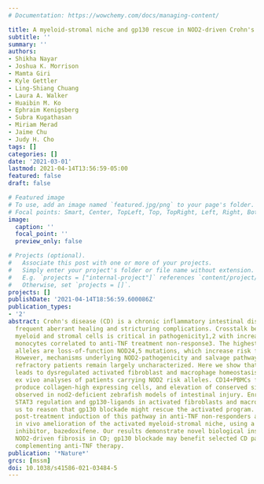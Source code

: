 ```yaml
---
# Documentation: https://wowchemy.com/docs/managing-content/

title: A myeloid-stromal niche and gp130 rescue in NOD2-driven Crohn's disease
subtitle: ''
summary: ''
authors:
- Shikha Nayar
- Joshua K. Morrison
- Mamta Giri
- Kyle Gettler
- Ling-Shiang Chuang
- Laura A. Walker
- Huaibin M. Ko
- Ephraim Kenigsberg
- Subra Kugathasan
- Miriam Merad
- Jaime Chu
- Judy H. Cho
tags: []
categories: []
date: '2021-03-01'
lastmod: 2021-04-14T13:56:59-05:00
featured: false
draft: false

# Featured image
# To use, add an image named `featured.jpg/png` to your page's folder.
# Focal points: Smart, Center, TopLeft, Top, TopRight, Left, Right, BottomLeft, Bottom, BottomRight.
image:
  caption: ''
  focal_point: ''
  preview_only: false

# Projects (optional).
#   Associate this post with one or more of your projects.
#   Simply enter your project's folder or file name without extension.
#   E.g. `projects = ["internal-project"]` references `content/project/deep-learning/index.md`.
#   Otherwise, set `projects = []`.
projects: []
publishDate: '2021-04-14T18:56:59.600086Z'
publication_types:
- '2'
abstract: Crohn's disease (CD) is a chronic inflammatory intestinal disease, with
  frequent aberrant healing and stricturing complications. Crosstalk between activated
  myeloid and stromal cells is critical in pathogenicity1,2 with increases in intravasating
  monocytes correlated to anti-TNF treatment non-response3. The highest effect risk
  alleles are loss-of-function NOD24,5 mutations, which increase risk for stricturing6.
  However, mechanisms underlying NOD2-pathogenicity and salvage pathways in anti-TNF
  refractory patients remain largely uncharacterized. Here we show that NOD2 loss
  leads to dysregulated activated fibroblast and macrophage homeostasis by direct
  ex vivo analyses of patients carrying NOD2 risk alleles. CD14+PBMCs from NOD2 carriers
  produce collagen-high expressing cells, and elevation of conserved signatures is
  observed in nod2-deficient zebrafish models of intestinal injury. Enrichment of
  STAT3 regulation and gp130-ligands in activated fibroblasts and macrophages led
  us to reason that gp130 blockade might rescue the activated program. We correlate
  post-treatment induction of this pathway in anti-TNF non-responders and demonstrate
  in vivo amelioration of the activated myeloid-stromal niche, using a specific gp130
  inhibitor, bazedoxifene. Our results demonstrate novel biological insights into
  NOD2-driven fibrosis in CD; gp130 blockade may benefit selected CD patients, potentially
  complementing anti-TNF therapy.
publication: '*Nature*'
grcs: [mssm]
doi: 10.1038/s41586-021-03484-5
---
```

